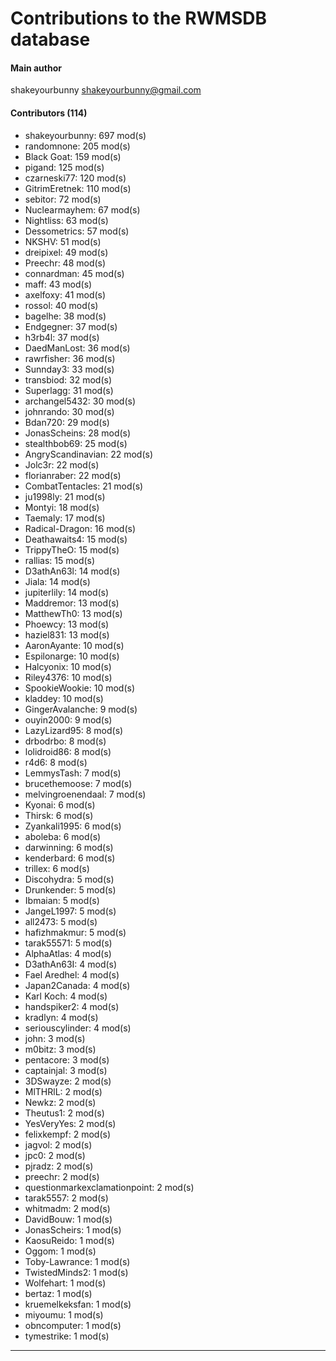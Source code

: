 # Contributions to the RWMSDB database

#### Main author
shakeyourbunny <shakeyourbunny@gmail.com>

#### Contributors (114)
- shakeyourbunny: 697 mod(s)
- randomnone: 205 mod(s)
- Black Goat: 159 mod(s)
- pigand: 125 mod(s)
- czarneski77: 120 mod(s)
- GitrimEretnek: 110 mod(s)
- sebitor: 72 mod(s)
- Nuclearmayhem: 67 mod(s)
- Nightliss: 63 mod(s)
- Dessometrics: 57 mod(s)
- NKSHV: 51 mod(s)
- dreipixel: 49 mod(s)
- Preechr: 48 mod(s)
- connardman: 45 mod(s)
- maff: 43 mod(s)
- axelfoxy: 41 mod(s)
- rossol: 40 mod(s)
- bagelhe: 38 mod(s)
- Endgegner: 37 mod(s)
- h3rb4l: 37 mod(s)
- DaedManLost: 36 mod(s)
- rawrfisher: 36 mod(s)
- Sunnday3: 33 mod(s)
- transbiod: 32 mod(s)
- Superlagg: 31 mod(s)
- archangel5432: 30 mod(s)
- johnrando: 30 mod(s)
- Bdan720: 29 mod(s)
- JonasScheins: 28 mod(s)
- stealthbob69: 25 mod(s)
- AngryScandinavian: 22 mod(s)
- Jolc3r: 22 mod(s)
- florianraber: 22 mod(s)
- CombatTentacles: 21 mod(s)
- ju1998ly: 21 mod(s)
- Montyi: 18 mod(s)
- Taemaly: 17 mod(s)
- Radical-Dragon: 16 mod(s)
- Deathawaits4: 15 mod(s)
- TrippyTheO: 15 mod(s)
- rallias: 15 mod(s)
- D3athAn63l: 14 mod(s)
- Jiala: 14 mod(s)
- jupiterlily: 14 mod(s)
- Maddremor: 13 mod(s)
- MatthewTh0: 13 mod(s)
- Phoewcy: 13 mod(s)
- haziel831: 13 mod(s)
- AaronAyante: 10 mod(s)
- Espilonarge: 10 mod(s)
- Halcyonix: 10 mod(s)
- Riley4376: 10 mod(s)
- SpookieWookie: 10 mod(s)
- kladdey: 10 mod(s)
- GingerAvalanche: 9 mod(s)
- ouyin2000: 9 mod(s)
- LazyLizard95: 8 mod(s)
- drbodrbo: 8 mod(s)
- lolidroid86: 8 mod(s)
- r4d6: 8 mod(s)
- LemmysTash: 7 mod(s)
- brucethemoose: 7 mod(s)
- melvingroenendaal: 7 mod(s)
- Kyonai: 6 mod(s)
- Thirsk: 6 mod(s)
- Zyankali1995: 6 mod(s)
- aboleba: 6 mod(s)
- darwinning: 6 mod(s)
- kenderbard: 6 mod(s)
- trillex: 6 mod(s)
- Discohydra: 5 mod(s)
- Drunkender: 5 mod(s)
- Ibmaian: 5 mod(s)
- JangeL1997: 5 mod(s)
- all2473: 5 mod(s)
- hafizhmakmur: 5 mod(s)
- tarak55571: 5 mod(s)
- AlphaAtlas: 4 mod(s)
- D3athAn63I: 4 mod(s)
- Fael Aredhel: 4 mod(s)
- Japan2Canada: 4 mod(s)
- Karl Koch: 4 mod(s)
- handspiker2: 4 mod(s)
- kradlyn: 4 mod(s)
- seriouscylinder: 4 mod(s)
- john: 3 mod(s)
- m0bitz: 3 mod(s)
- pentacore: 3 mod(s)
- captainjal: 3 mod(s)
- 3DSwayze: 2 mod(s)
- MlTHRlL: 2 mod(s)
- Newkz: 2 mod(s)
- Theutus1: 2 mod(s)
- YesVeryYes: 2 mod(s)
- felixkempf: 2 mod(s)
- jagvol: 2 mod(s)
- jpc0: 2 mod(s)
- pjradz: 2 mod(s)
- preechr: 2 mod(s)
- questionmarkexclamationpoint: 2 mod(s)
- tarak5557: 2 mod(s)
- whitmadm: 2 mod(s)
- DavidBouw: 1 mod(s)
- JonasScheirs: 1 mod(s)
- KaosuReido: 1 mod(s)
- Oggom: 1 mod(s)
- Toby-Lawrance: 1 mod(s)
- TwistedMinds2: 1 mod(s)
- Wolfehart: 1 mod(s)
- bertaz: 1 mod(s)
- kruemelkeksfan: 1 mod(s)
- miyoumu: 1 mod(s)
- obncomputer: 1 mod(s)
- tymestrike: 1 mod(s)
------------
